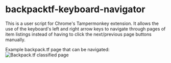 # backpacktf-keyboard-navigator

This is a user script for Chrome's Tampermonkey extension. It allows the use of the keyboard's left and right arrow keys to navigate through pages of item listings instead of having to click the next/previous page buttons manually.

Example backpack.tf page that can be navigated:
![Backpack.tf classified page](https://i.gyazo.com/d16e2a451982b9958271549c258471a8.png)
